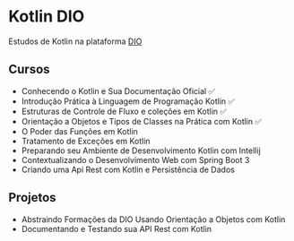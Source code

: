# Kotlin DIO
Estudos de Kotlin na plataforma [DIO](web.dio.me)

## Cursos
- Conhecendo o Kotlin e Sua Documentação Oficial ✅
- Introdução Prática à Linguagem de Programação Kotlin ✅
- Estruturas de Controle de Fluxo e coleções em Kotlin ✅
- Orientação a Objetos e Tipos de Classes na Prática com Kotlin ✅
- O Poder das Funções em Kotlin
- Tratamento de Exceções em Kotlin
- Preparando seu Ambiente de Desenvolvimento Kotlin com Intellij
- Contextualizando o Desenvolvimento Web com Spring Boot 3
- Criando uma Api Rest com Kotlin e Persistência de Dados

## Projetos
- Abstraindo Formações da DIO Usando Orientação a Objetos com Kotlin
- Documentando e Testando sua API Rest com Kotlin
